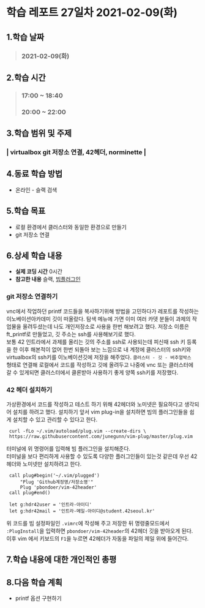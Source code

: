 # 학습 레포트 27일차 2021-02-09(화)
## 1.학습 날짜
> ### 2021-02-09(화)
## 2.학습 시간
> ### 17:00 ~ 18:40
> ### 20:00 ~ 22:00
## 3.학습 범위 및 주제
### | virtualbox git 저장소 연결, 42헤더, norminette |
## 4.동료 학습 방법
- 온라인 - 슬랙 검색
## 5.학습 목표
- 로컬 환경에서 클러스터와 동일한 환경으로 만들기
- git 저장소 연결
## 6.상세 학습 내용
- **실제 코딩 시간** 0시간
- **참고한 내용** 슬랙, [빔플러그인](https://nadarm.tistory.com/28)

### git 저장소 연결하기
vnc에서 작업하던 printf 코드들을 복사하기위해 방법을 고민하다가 레포트를 작성하는 이노베이션아카데미 깃이 떠올랐다. 탐색 메뉴에 가면 이미 여러 카뎃 분들이 과제의 작업물을 올려두셨는데 나도 개인저장소로 사용을 한번 해보려고 했다. 저장소 이름은 ft_printf로 만들었고, 깃 주소는 ssh를 사용해보기로 했다.\
보통 42 인트라에서 과제를 올리는 깃의 주소를 ssh로 사용되는데 피신때 ssh 키 등록을 한 이후 해본적이 없어 한번 되돌아 보는 느낌으로 내 계정에 클러스터의 ssh키와 virtualbox의 ssh키를 이노베이션깃에 저장을 해주었다. `클러스터 - 깃 - 버추얼박스 ` 형태로 연결해 로컬에서 코드를 작성하고 깃에 올려두고 나중에 vnc 또는 클러스터에 갈 수 있게되면 클러스터에서 클론받아 사용하기 좋게 양쪽 ssh키를 저장했다.

### 42 헤더 설치하기
가상환경에서 코드를 작성하고 테스트 하기 위해 42헤더와 노미넷은 필요하다고 생각되어 설치를 하려고 했다. 설치하기 앞서 vim plug-in을 설치하면 빔의 플러그인들을 쉽게 설치할 수 있고 관리할 수 있다고 한다.
```
 curl -fLo ~/.vim/autoload/plug.vim --create-dirs \
 https://raw.githubusercontent.com/junegunn/vim-plug/master/plug.vim
```
터미널에 위 명령어를 입력해 빔 플러그인을 설치해준다.\
터미널을 보다 편리하게 사용할 수 있도록 다양한 플러그인들이 있는것 같은데 우선 42헤더와 노미넷만 설치하려고 한다.
```
 call plug#begin('~/.vim/plugged')
     "Plug 'Github계정명/저장소명'"
     Plug 'pbondoer/vim-42header'
 call plug#end()

 let g:hdr42user = '인트라-아이디'
 let g:hdr42mail = '인트라-메일-아이디@student.42seoul.kr'
```
위 코드를 빔 설정파일인 `.vimrc`에 작성해 주고 저장한 뒤 명령줄모드에서 `:PlugInstall`을 입력하면 `pbondoer/vim-42header`의 42헤더 깃을 받아오게 된다. 이후 vim 에서 키보드의 `F1`을 누르면 42헤더가 자동을 파일의 제일 위에 들어간다.

### 

## 7.학습 내용에 대한 개인적인 총평

## 8.다음 학습 계획
- printf 옵션 구현하기